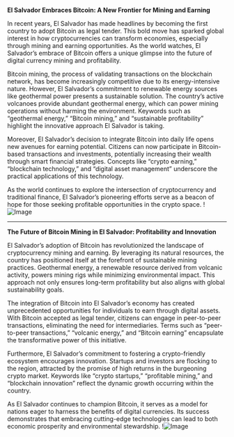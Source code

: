 **El Salvador Embraces Bitcoin: A New Frontier for Mining and Earning**

In recent years, El Salvador has made headlines by becoming the first country to adopt Bitcoin as legal tender. This bold move has sparked global interest in how cryptocurrencies can transform economies, especially through mining and earning opportunities. As the world watches, El Salvador’s embrace of Bitcoin offers a unique glimpse into the future of digital currency mining and profitability.

Bitcoin mining, the process of validating transactions on the blockchain network, has become increasingly competitive due to its energy-intensive nature. However, El Salvador’s commitment to renewable energy sources like geothermal power presents a sustainable solution. The country’s active volcanoes provide abundant geothermal energy, which can power mining operations without harming the environment. Keywords such as “geothermal energy,” “Bitcoin mining,” and “sustainable profitability” highlight the innovative approach El Salvador is taking.

Moreover, El Salvador’s decision to integrate Bitcoin into daily life opens new avenues for earning potential. Citizens can now participate in Bitcoin-based transactions and investments, potentially increasing their wealth through smart financial strategies. Concepts like “crypto earning,” “blockchain technology,” and “digital asset management” underscore the practical applications of this technology. 

As the world continues to explore the intersection of cryptocurrency and traditional finance, El Salvador’s pioneering efforts serve as a beacon of hope for those seeking profitable opportunities in the crypto space. !![Image](https://github.com/user-attachments/assets/3be06921-4469-491d-bd37-5f14c53422b7)

---

**The Future of Bitcoin Mining in El Salvador: Profitability and Innovation**

El Salvador’s adoption of Bitcoin has revolutionized the landscape of cryptocurrency mining and earning. By leveraging its natural resources, the country has positioned itself at the forefront of sustainable mining practices. Geothermal energy, a renewable resource derived from volcanic activity, powers mining rigs while minimizing environmental impact. This approach not only ensures long-term profitability but also aligns with global sustainability goals.

The integration of Bitcoin into El Salvador’s economy has created unprecedented opportunities for individuals to earn through digital assets. With Bitcoin accepted as legal tender, citizens can engage in peer-to-peer transactions, eliminating the need for intermediaries. Terms such as “peer-to-peer transactions,” “volcanic energy,” and “Bitcoin earning” encapsulate the transformative power of this initiative.

Furthermore, El Salvador’s commitment to fostering a crypto-friendly ecosystem encourages innovation. Startups and investors are flocking to the region, attracted by the promise of high returns in the burgeoning crypto market. Keywords like “crypto startups,” “profitable mining,” and “blockchain innovation” reflect the dynamic growth occurring within the country.

As El Salvador continues to champion Bitcoin, it serves as a model for nations eager to harness the benefits of digital currencies. Its success demonstrates that embracing cutting-edge technologies can lead to both economic prosperity and environmental stewardship. !![Image](https://github.com/user-attachments/assets/3be06921-4469-491d-bd37-5f14c53422b7)